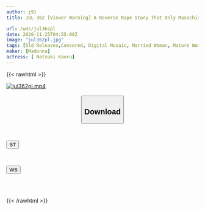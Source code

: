 ```yaml
---
author: j91
title: JUL-362 [Viewer Warning] A Reverse Rape Story That Only Masochistic Men Should See I decided to stay for a few days at the house of Aunt Tsubaki, my mother's older sister, whom I had admired since I was a child. I had hidden my faint expectations for her in my heart, but the calm and kind Aunt Tsubaki suddenly turned into a sadist. With a storm of dirty talk and slut torture, not only the sperm but also the soul... Tsubaki Kato

url: /was/jul362pl
date: 2020-11-25T04:55:00Z
image: "jul362pl.jpg"
tags: [Old Releases,Censored, Digital Mosaic, Married Woman, Mature Woman, Slut, Solowork, Submissive Men, Urination]
maker: [Madonna]
actress: [ Natsuki Kaoru]
---
```



{{< rawhtml >}}

<div class="video" data-videoid="GKDw1y0O7jhobl">
    <a href="javascript:;">
        <img src="/was/jul362pl/jul362pl.jpg" width="WIDTH" height="HEIGHT" alt="jul362pl.mp4" loading="lazy">
    </a>
</div>

<script type="text/javascript" src="https://j91.asia/asset/on-demand-st.js"></script>

<br>
  <link rel="stylesheet" href="https://j91.asia/asset/bs5.css">
  
  <center>
  <button class="btn btn-primary" type="button" data-bs-toggle="collapse" data-bs-target=".multi-collapse" aria-expanded="false" aria-controls="multiCollapseExample1 multiCollapseExample2"><h2>Download</h2></button></center>
</p>
<div class="row">
  <div class="col">
    <div class="collapse multi-collapse" id="multiCollapseExample1">
      <div class="card card-body">
	      	      <br>
<div class="buttons">  
<p><a href="https://streamtape.to/v/GKDw1y0O7jhobl" target="_blank"><button class="btn-hover color-3"><i class="fa fa-download"></i> ST</button></a></p></div>
    </div>
  </div>
</div>
  <div class="col">
    <div class="collapse multi-collapse" id="multiCollapseExample2">
      <div class="card card-body">
	      <br>
<div class="buttons">
<p><a href="https://wolfstream.tv/296pwq1cv8li" target="_blank"><button class="btn-hover color-8"><i class="fa fa-download"></i> WS</button></a></p></div>
<br><br>
      </div>
    </div>
  </div>
</div>

{{< /rawhtml >}}
